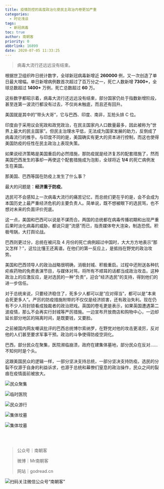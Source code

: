 ```yaml
---
title: 疫情防控的高度政治化使民主政治内卷更加严重
categories:
  - 时论浅谈
tags:
  - 新冠病毒
toc: true
author: 南朝客
priority: 0
abbrlink: 16899
date: 2020-07-05 11:33:25
---
```


> 病毒大流行还远远没有结束。

<!-- more -->

根据世卫组织昨日统计数字，全球新冠病毒新增近 **260000** 例，又一次创造了单日最大增幅。单日新增病例数首次超过了百万分之一，死亡人数新增 **7300+**，全球总数超过 **1400+** 万例，死亡总数超过 **60** 万。

这些数字都昭示着，病毒大流行还远远没有结束，部分国家仍处于指数新增阶段，甚至连第一波流行都没有过去，不仅尚未触底，而且还有回升。

美国就是其中的”带头大哥”，它与巴西、印度、南非，互抢头排 C 位。

印度由于采用议会宪政和政党政治，在民主国家内人口数量最多，因此被称为”世界上最大的民主国家”。但民主治理水平低，无法成为国家发展的助力，反倒成了病毒流行的推手。与印度不同的是，美国确实有更大的资本进行控制，而这也使得美国防疫的任性在民主政治上表现失策。

如果说经济策略是美国重启的必然措施，那防疫就是经济复苏的配套措施了，然而美国巴西发生的事却一再使这个配套措施成为泡影，全球将近 **1/4** 的死亡病例发生在美国。

那美国、巴西等国在防疫上发生了什么事？

最大的问题是：**经济重于防疫**。

选民可不会感知上一次病毒大流行的痛苦记忆，而总统们更在乎的是，会不会成为本国历史上最严重经济危机的主要负责人。简单说，既不想被眼下的选民骂，也不想对未来的负面评价兜底。

这一点，美国和巴西可以说是不谋而合。两国的总统都在病毒传播初期和出现严重后果时淡化病毒的威胁，都说只是”流感”而已，指责媒体夸大渲染，制造恐慌。积极甩锅，大打舆论战。

巴西则更过分，总统在被问及 4 月份的死亡病例超过中国时，大大方方地表示”那又怎样？”，这位比懂王还离谱。在他们的第一反应上，是抵挡在野党的政治攻势。

美国和巴西领导人的政治战略很明确，消极封城、积极重启。过程中还附送各种抗疟疾药物的免费表演节目，与媒体对骂，将所有不顺耳的话都当成政治攻击。这种政治上的应激反应，是对选民的一种”负责”，迎合”经济选民”的支持，得到他们的进一步信任。

对于总统来说，只要经济稳住了，死多少人都可以是”应对得当”，都可以是”本来会死更多人”。严厉的防疫措施附带的不仅仅是经济损害，还有政治失利。现在仍有不少人将封锁看成独裁者的政治把戏。英国的卷毛更是表示，如果英国遭遇第二波疫情，那么不会再实行封城等严厉措施。一边宣布开放商店和购物中心，一边却延长部分地区的隔离时间，是既要钱，又要脸。

之前被国内网友嘲讽批评的巴西总统博尔索纳罗，在野党对他的攻击更凌厉，反对他的人们甚至要求军事干预。政治的斗争使得防疫空洞化。

巴西，部分民众在聚集，医院濒临崩溃，政府在建集体墓地，部分民众在反对……不知何时是个头。

这跟美国民众的逻辑一样，一部分坚决支持总统，一部分坚决支持防疫。选民的分裂不仅源于自身的利益诉求，也源于总统和幕僚们窒息的政治操作，民众之间的裂痕在疫情面前被放大。

![民众聚集](http://write.godread.cn/yiqingfangkong/mingzhongjuji.jpg)

![临时医院](http://write.godread.cn/yiqingfangkong/linshiyiyuan.jpg)

![民众游行](http://write.godread.cn/yiqingfangkong/minzhongyouxing.jpg)

![集体坟墓](http://write.godread.cn/yiqingfangkong/jitifenmu.jpg)

![集体坟墓](http://write.godread.cn/yiqingfangkong/jitifenmu2.jpg)

<br>

<br>

> 公众号｜南朝客
>
> 微博｜Mr南朝客
>
> 网站｜godread.cn



![扫码关注微信公众号“南朝客”](http://write.godread.cn/permanent/wxsearch-nck.jpg)